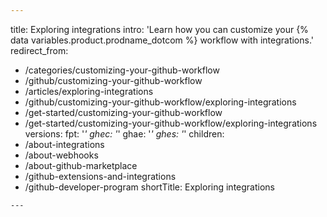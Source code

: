 ```yaml
---

```
title: Exploring integrations
intro: 'Learn how you can customize your {% data variables.product.prodname_dotcom %} workflow with integrations.'
redirect_from:
  - /categories/customizing-your-github-workflow
  - /github/customizing-your-github-workflow
  - /articles/exploring-integrations
  - /github/customizing-your-github-workflow/exploring-integrations
  - /get-started/customizing-your-github-workflow
  - /get-started/customizing-your-github-workflow/exploring-integrations
versions:
  fpt: '*'
  ghec: '*'
  ghae: '*'
  ghes: '*'
children:
  - /about-integrations
  - /about-webhooks
  - /about-github-marketplace
  - /github-extensions-and-integrations
  - /github-developer-program
shortTitle: Exploring integrations
```
---
```

